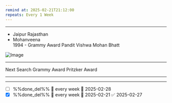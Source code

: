 ```yaml
---
remind at: 2025-02-21T21:12:00
repeats: Every 1 Week
---
```

---
- Jaipur Rajasthan  
- Mohanveena  
1994 - Grammy Award
Pandit Vishwa Mohan Bhatt

![Image](https://storage.googleapis.com/tb-img/production/22/02/6074010dfefb9f9668318f78_16451219653531.png)

---
Next Search
Grammy Award
Pritzker Award

---
---
- [ ] %%done_del%% 🔁 every week 📅 2025-02-28
- [x] %%done_del%% 🔁 every week 📅 2025-02-21 ✅ 2025-02-27